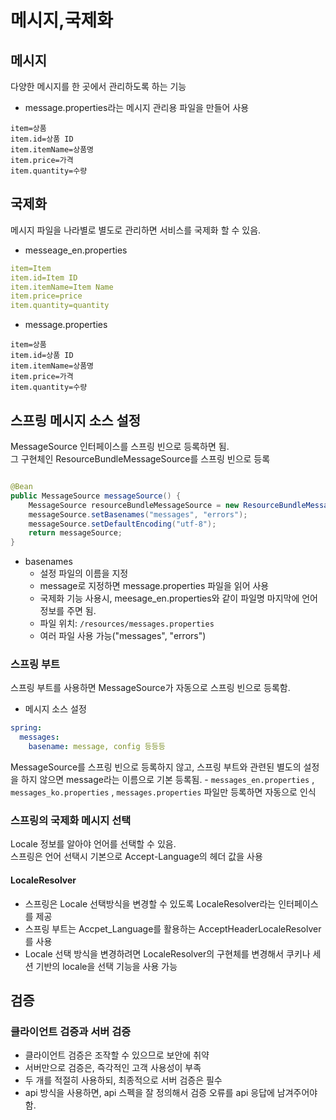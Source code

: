 # 메시지,국제화

## 메시지

다양한 메시지를 한 곳에서 관리하도록 하는 기능

- message.properties라는 메시지 관리용 파일을 만들어 사용

```
item=상품
item.id=상품 ID
item.itemName=상품명
item.price=가격
item.quantity=수량
```

## 국제화

메시지 파일을 나라별로 별도로 관리하면 서비스를 국제화 할 수 있음.

- messeage_en.properties

```yaml
item=Item
item.id=Item ID
item.itemName=Item Name
item.price=price
item.quantity=quantity
```

- message.properties

```
item=상품
item.id=상품 ID
item.itemName=상품명
item.price=가격
item.quantity=수량
```

## 스프링 메시지 소스 설정

MessageSource 인터페이스를 스프링 빈으로 등록하면 됨.
</br>
그 구현체인 ResourceBundleMessageSource를 스프링 빈으로 등록
```java

@Bean
public MessageSource messageSource() {
	MessageSource resourceBundleMessageSource = new ResourceBundleMessageSource();
	messageSource.setBasenames("messages", "errors");
	messageSource.setDefaultEncoding("utf-8");
	return messageSource;
}
```
- basenames
  - 설정 파일의 이름을 지정
  - message로 지정하면 message.properties 파일을 읽어 사용
  - 국제화 기능 사용시, meesage_en.properties와 같이 파일명 마지막에 언어 정보를 주면 됨.
  - 파일 위치: `/resources/messages.properties`
  - 여러 파일 사용 가능("messages", "errors")

### 스프링 부트
스프링 부트를 사용하면 MessageSource가 자동으로 스프링 빈으로 등록함.
- 메시지 소스 설정
```yaml
spring:
  messages:
    basename: message, config 등등등
```
MessageSource를 스프링 빈으로 등록하지 않고, 스프링 부트와 관련된 별도의 설정을 하지 않으면 message라는 이름으로 기본 등록됨.
    - `messages_en.properties` , `messages_ko.properties` , `messages.properties` 파일만 등록하면 자동으로 인식

### 스프링의 국제화 메시지 선택
Locale 정보를 알아야 언어를 선택할 수 있음.
</br>
스프링은 언어 선택시 기본으로 Accept-Language의 헤더 값을 사용
#### LocaleResolver
- 스프링은 Locale 선택방식을 변경할 수 있도록 LocaleResolver라는 인터페이스를 제공
- 스프링 부트는 Accpet_Language를 활용하는 AcceptHeaderLocaleResolver를 사용
- Locale 선택 방식을 변경하려면 LocaleResolver의 구현체를 변경해서 쿠키나 세션 기반의 locale을 선택 기능을 사용 가능 


## 검증
### 클라이언트 검증과 서버 검증
- 클라이언트 검증은 조작할 수 있으므로 보안에 취약
- 서버만으로 검증은, 즉각적인 고객 사용성이 부족
- 두 개를 적절히 사용하되, 최종적으로 서버 검증은 필수
- api 방식을 사용하면, api 스펙을 잘 정의해서 검증 오류를 api 응답에 남겨주어야 함.

